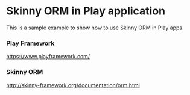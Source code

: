 Skinny ORM in Play application
=================================

This is a sample example to show how to use Skinny ORM in Play apps.

### Play Framework

https://www.playframework.com/

### Skinny ORM

http://skinny-framework.org/documentation/orm.html

